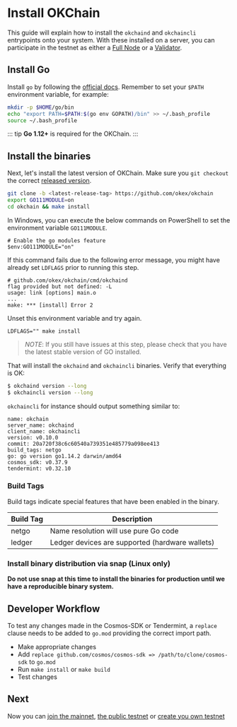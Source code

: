 <!--
order: 2
-->

# Install OKChain

This guide will explain how to install the `okchaind` and `okchaincli` entrypoints
onto your system. With these installed on a server, you can participate in the
testnet as either a [Full Node](./join-okchain-mainnet.html) or a
[Validator](../validators/validators-guide-cli.html).

## Install Go

Install `go` by following the [official docs](https://golang.org/doc/install).
Remember to set your `$PATH` environment variable, for example:

```bash
mkdir -p $HOME/go/bin
echo "export PATH=$PATH:$(go env GOPATH)/bin" >> ~/.bash_profile
source ~/.bash_profile
```

::: tip
**Go 1.12+** is required for the OKChain.
:::

## Install the binaries

Next, let's install the latest version of OKChain. Make sure you `git checkout` the
correct [released version](https://github.com/okex/okchain/releases).

```bash
git clone -b <latest-release-tag> https://github.com/okex/okchain
export GO111MODULE=on
cd okchain && make install
```
In Windows, you can execute the below commands on PowerShell to set the environment variable `GO111MODULE`.
```shell script
# Enable the go modules feature
$env:GO111MODULE="on"
```

If this command fails due to the following error message, you might have already set `LDFLAGS` prior to running this step.

```
# github.com/okex/okchain/cmd/okchaind
flag provided but not defined: -L
usage: link [options] main.o
...
make: *** [install] Error 2
```

Unset this environment variable and try again.

```
LDFLAGS="" make install
```

> _NOTE_: If you still have issues at this step, please check that you have the latest stable version of GO installed.

That will install the `okchaind` and `okchaincli` binaries. Verify that everything is OK:

```bash
$ okchaind version --long
$ okchaincli version --long
```

`okchaincli` for instance should output something similar to:

```shell
name: okchain
server_name: okchaind
client_name: okchaincli
version: v0.10.0
commit: 20a720f38c6c60540a739351e485779a098ee413
build_tags: netgo
go: go version go1.14.2 darwin/amd64
cosmos_sdk: v0.37.9
tendermint: v0.32.10
```

### Build Tags

Build tags indicate special features that have been enabled in the binary.

| Build Tag | Description                                     |
| --------- | ----------------------------------------------- |
| netgo     | Name resolution will use pure Go code           |
| ledger    | Ledger devices are supported (hardware wallets) |

### Install binary distribution via snap (Linux only)

**Do not use snap at this time to install the binaries for production until we have a reproducible binary system.**

## Developer Workflow

To test any changes made in the Cosmos-SDK or Tendermint, a `replace` clause needs to be added to `go.mod` providing the correct import path.

- Make appropriate changes
- Add `replace github.com/cosmos/cosmos-sdk => /path/to/clone/cosmos-sdk` to `go.mod`
- Run `make install` or `make build`
- Test changes

## Next

Now you can [join the mainnet](./join-okchain-mainnet.html), [the public testnet](./join-okchain-testnet.html) or [create you own testnet](./deploy-you-own-okchain-testnet.html)
